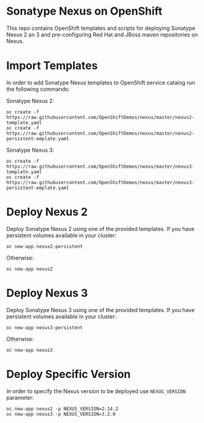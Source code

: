 # Sonatype Nexus on OpenShift

This repo contains OpenShift templates and scripts for deploying Sonatype Nexus 2 an 3
and pre-configuring Red Hat and JBoss maven repositories on Nexus.

# Import Templates

In order to add Sonatype Nexus templates to OpenShift service catalog run the following commands:

Sonatype Nexus 2:
```
oc create -f https://raw.githubusercontent.com/OpenShiftDemos/nexus/master/nexus2-template.yaml
oc create -f https://raw.githubusercontent.com/OpenShiftDemos/nexus/master/nexus2-persistent-emplate.yaml
```

Sonatype Nexus 3:
```
oc create -f https://raw.githubusercontent.com/OpenShiftDemos/nexus/master/nexus3-template.yaml
oc create -f https://raw.githubusercontent.com/OpenShiftDemos/nexus/master/nexus3-persistent-emplate.yaml
```

# Deploy Nexus 2

Deploy Sonatype Nexus 2 using one of the provided templates. If you have persistent volumes available in your cluster:
```
oc new-app nexus2-persistent
```
Otherwise:
```
oc new-app nexus2
```
# Deploy Nexus 3

Deploy Sonatype Nexus 3 using one of the provided templates. If you have persistent volumes available in your cluster:
```
oc new-app nexus3-persistent
```
Otherwise:
```
oc new-app nexus3
```

# Deploy Specific Version
In order to specify the Nexus version to be deployed use ```NEXUS_VERSION``` parameter:
```
oc new-app nexus2 -p NEXUS_VERSION=2.14.2
oc new-app nexus3 -p NEXUS_VERSION=3.2.0
```
